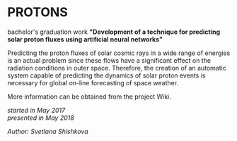 # PROTONS
bachelor's graduation work
**"Development of a technique for predicting solar proton fluxes using artificial neural networks"**

Predicting the proton fluxes of solar cosmic rays in a wide range of energies is an actual problem since these flows have a significant effect on the radiation conditions in outer space. Therefore, the creation of an automatic system capable of predicting the dynamics of solar proton events is necessary for global on-line forecasting of space weather.

More information can be obtained from the project Wiki.

_started in May 2017_<br />
_presented in May 2018_

_Author: Svetlana Shishkova_
